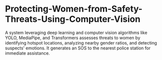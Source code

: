 # Protecting-Women-from-Safety-Threats-Using-Computer-Vision
A system leveraging deep learning and computer vision algorithms like YOLO, MediaPipe, and Transformers assesses threats to women by identifying hotspot locations, analyzing nearby gender ratios, and detecting suspects' emotions. It generates an SOS to the nearest police station for immediate assistance.
